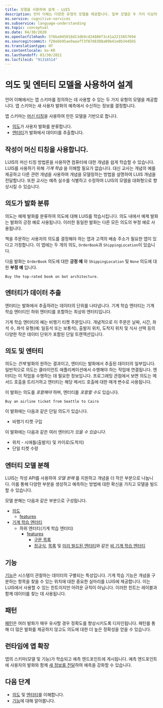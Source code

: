 ```yaml
---
title: 모델을 사용하여 설계 - LUIS
description: 언어 이해는 다양한 유형의 모델을 제공합니다. 일부 모델은 두 가지 이상의 방법으로 사용할 수 있습니다.
ms.service: cognitive-services
ms.subservice: language-understanding
ms.topic: conceptual
ms.date: 04/30/2020
ms.openlocfilehash: 576ba945018d13db9cd24888f3c41a2215857694
ms.sourcegitcommit: f28ebb95ae9aaaff3f87d8388a09b41e0b3445b5
ms.translationtype: HT
ms.contentlocale: ko-KR
ms.lasthandoff: 03/30/2021
ms.locfileid: "91316514"
---
```

# <a name="design-with-intent-and-entity-models"></a>의도 및 엔터티 모델을 사용하여 설계

언어 이해에서는 앱 스키마를 정의하는 데 사용할 수 있는 두 가지 유형의 모델을 제공합니다. 앱 스키마는 새 사용자 발화의 예측에서 수신하는 정보를 결정합니다.

앱 스키마는 [머신 티칭](#authoring-uses-machine-teaching)을 사용하여 만든 모델을 기반으로 합니다.
* [의도](#intents-classify-utterances)가 사용자 발화를 분류합니다.
* [엔터티](#entities-extract-data)가 발화에서 데이터를 추출합니다.

## <a name="authoring-uses-machine-teaching"></a>작성이 머신 티칭을 사용합니다.

LUIS의 머신 티칭 방법론을 사용하면 컴퓨터에 대한 개념을 쉽게 학습할 수 있습니다. LUIS를 사용하기 위해 _기계 학습_ 을 이해할 필요가 없습니다. 대신 교사는 개념의 예를 제공하고 다른 관련 개념을 사용하여 개념을 모델링하는 방법을 설명하여 LUIS 개념을 전달합니다. 또한 교사는 예측 실수를 식별하고 수정하여 LUIS의 모델을 대화형으로 향상시킬 수 있습니다.

<a name="v3-authoring-model-decomposition"></a>

## <a name="intents-classify-utterances"></a>의도가 발화 분류

의도는 예제 발화를 분류하여 의도에 대해 LUIS를 학습시킵니다. 의도 내에서 예제 발화는 발화의 긍정 예로 사용됩니다. 이러한 동일한 발화는 다른 모든 의도의 부정 예로 사용됩니다.

책을 주문하는 사용자의 의도를 결정해야 하는 앱과 고객의 배송 주소가 필요한 앱이 있다고 가정합니다. 이 앱에는 두 개의 의도, `OrderBook`과 `ShippingLocation`이 있습니다.

다음 발화는 `OrderBook` 의도에 대한 **긍정 예** 와 `ShippingLocation` 및 `None` 의도에 대한 **부정 예** 입니다.

`Buy the top-rated book on bot architecture.`

## <a name="entities-extract-data"></a>엔터티가 데이터 추출

엔터티는 발화에서 추출하려는 데이터의 단위를 나타냅니다. 기계 학습 엔터티는 기계 학습 엔터티인 하위 엔터티를 포함하는 최상위 엔터티입니다.

기계 학습 엔터티의 예는 비행기 티켓 주문입니다. 개념적으로 이 주문은 날짜, 시간, 좌석 수, 좌석 유형(예: 일등석 또는 보통석), 출발지 위치, 도착지 위치 및 식사 선택 등의 다양한 작은 데이터 단위가 포함된 단일 트랜잭션입니다.

## <a name="intents-versus-entities"></a>의도 및 엔터티

의도는 _전체_ 발화의 원하는 결과이고, 엔터티는 발화에서 추출된 데이터의 일부입니다. 일반적으로 의도는 클라이언트 애플리케이션에서 수행해야 하는 작업에 연결됩니다. 엔터티는 이 작업을 수행하는 데 필요한 정보입니다. 프로그래밍 관점에서 보면 의도는 메서드 호출을 트리거하고 엔터티는 해당 메서드 호출에 대한 매개 변수로 사용됩니다.

이 발화는 의도를 _포함해야_ 하며, 엔터티를 _포함할 수도_ 있습니다.

`Buy an airline ticket from Seattle to Cairo`

이 발화에는 다음과 같은 단일 의도가 있습니다.

* 비행기 티켓 구입

이 발화에는 다음과 같은 여러 엔터티가 _있을 수 있습니다_.

* 위치 - 시애틀(출발지) 및 카이로(도착지)
* 단일 티켓 수량

## <a name="entity-model-decomposition"></a>엔터티 모델 분해

LUIS는 작성 API를 사용하여 _모델 분해_ 를 지원하고 개념을 더 작은 부분으로 나눕니다. 이를 통해 다양한 부분을 생성하고 예측하는 방법에 대한 확신을 가지고 모델을 빌드할 수 있습니다.

모델 분해는 다음과 같은 부분으로 구성됩니다.

* [의도](#intents-classify-utterances)
    * [features](#features)
* [기계 학습 엔터티](reference-entity-machine-learned-entity.md)
    * 하위 엔터티(기계 학습 엔터티)
        * [features](#features)
            * [구문 목록](luis-concept-feature.md)
            * [정규식](reference-entity-regular-expression.md), [목록](reference-entity-list.md) 및 [미리 빌드된 엔터티](luis-reference-prebuilt-entities.md)와 같은 [비 기계 학습 엔터티](luis-concept-feature.md)

<a name="entities-extract-data"></a>
<a name="machine-learned-entities"></a>

## <a name="features"></a>기능

[기능](luis-concept-feature.md)은 시스템이 관찰하는 데이터의 구별되는 특성입니다. 기계 학습 기능은 개념을 구분하는 항목을 찾을 수 있는 위치에 대한 중요한 실마리를 LUIS에 제공합니다. 이는 LUIS에서 사용할 수 있는 힌트이지만 어려운 규칙이 아닙니다. 이러한 힌트는 레이블과 함께 데이터를 찾는 데 사용됩니다.

## <a name="patterns"></a>패턴

[패턴](luis-concept-patterns.md)은 여러 발화가 매우 유사할 경우 정확도를 향상시키도록 디자인됩니다. 패턴를 통해 더 많은 발화를 제공하지 않고도 의도에 대한 더 높은 정확성을 얻을 수 있습니다.

## <a name="extending-the-app-at-runtime"></a>런타임에 앱 확장

앱의 스키마(모델 및 기능)가 학습되고 예측 엔드포인트에 게시됩니다. 예측 엔드포인트에 사용자의 발화와 함께 [새 정보를 전달](schema-change-prediction-runtime.md)하여 예측을 강화할 수 있습니다.

## <a name="next-steps"></a>다음 단계

* [의도](luis-concept-intent.md) 및 [엔터티](luis-concept-entity-types.md)를 이해합니다.
* [기능](luis-concept-feature.md)에 대해 알아봅니다.
